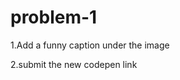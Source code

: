 <!-- RCT-101 Day-1 Assignments -->
problem-1
=========
1.Add a funny caption under the image

2.submit the new codepen link

